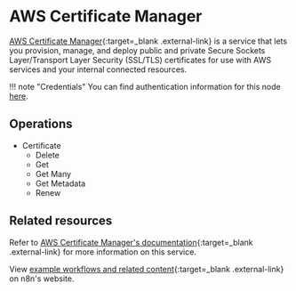 # AWS Certificate Manager

[AWS Certificate Manager](https://aws.amazon.com/certificate-manager/){:target=_blank .external-link}  is a service that lets you provision, manage, and deploy public and private Secure Sockets Layer/Transport Layer Security (SSL/TLS) certificates for use with AWS services and your internal connected resources.

!!! note "Credentials"
    You can find authentication information for this node [here](/integrations/builtin/credentials/aws/).

## Operations

* Certificate
	* Delete
	* Get
	* Get Many
	* Get Metadata
	* Renew

## Related resources

Refer to [AWS Certificate Manager's documentation](https://docs.aws.amazon.com/acm/latest/userguide/acm-overview.html){:target=_blank .external-link} for more information on this service.

View [example workflows and related content](https://n8n.io/integrations/aws-certificate-manager/){:target=_blank .external-link} on n8n's website.
